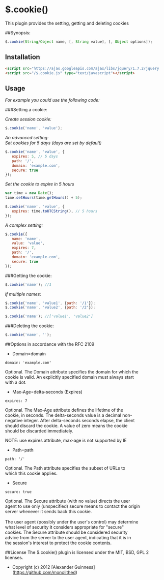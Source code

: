 # $.cookie()

This plugin provides the setting, getting and deleting cookies

##Synopsis:
```javascript
$.cookie(String/Object name, [, String value], [, Object options]);
```


## Installation
```html
<script src="https://ajax.googleapis.com/ajax/libs/jquery/1.7.2/jquery.min.js" type="text/javascript"></script>
<script src="/$.cookie.js" type="text/javascript"></script>
```


## Usage

*For example you could use the following code:*

###Setting a cookie:

*Create session cookie:*

```javascript
$.cookie('name', 'value');
```

*An advanced setting: <br />
Set cookies for 5 days (days are set by default)*

```javascript
$.cookie('name', 'value', {
   expires: 5, // 5 days
   path: '/',
   domain: 'example.com',
   secure: true
});
```

*Set the cookie to expire in 5 hours*

```javascript
var time = new Date();
time.setHours(time.getHours() + 5);

$.cookie('name', 'value', {
   expires: time.toUTCString(), // 5 hours
});
```

*A complex setting:*

```javascript
$.cookie({
   name: 'name',
   value: 'value',
   expires: 7,
   path: '/',
   domain: 'example.com',
   secure: true
});
```

###Getting the cookie:

```javascript
$.cookie('name'); //1
```

*if multiple names:*

```javascript
$.cookie('name', 'value1', {path: '/1'});
$.cookie('name', 'value2', {path: '/2'});

$.cookie('name'); //['value1', 'value2']
```

###Deleting the cookie:

```javascript
$.cookie('name', '');
```

##Options in accordance with the RFC 2109

* Domain=domain

```
domain: 'example.com'
```
Optional.  The Domain attribute specifies the domain for which the <br />
cookie is valid.  An explicitly specified domain must always start <br />
with a dot.

* Max-Age=delta-seconds (Expires)

```
expires: 7
```
Optional. The Max-Age attribute defines the lifetime of the <br />
cookie, in seconds.  The delta-seconds value is a decimal non- <br />
negative integer.  After delta-seconds seconds elapse, the client <br />
should discard the cookie.  A value of zero means the cookie <br />
should be discarded immediately. <br />

NOTE: use expires attribute, max-age is not supported by IE

* Path=path

```
path: '/'
```
Optional.  The Path attribute specifies the subset of URLs to <br />
which this cookie applies. <br />

* Secure

```
secure: true
```
Optional.  The Secure attribute (with no value) directs the user <br />
agent to use only (unspecified) secure means to contact the origin <br />
server whenever it sends back this cookie. <br />
<br />
The user agent (possibly under the user's control) may determine <br />
what level of security it considers appropriate for "secure" <br />
cookies.  The Secure attribute should be considered security <br />
advice from the server to the user agent, indicating that it is in <br />
the session's interest to protect the cookie contents. <br />


##License
The $.cookie() plugin is licensed under the MIT, BSD, GPL 2 licenses.


* Copyright (c) 2012 [Alexander Guinness] (https://github.com/monolithed)
